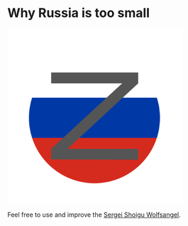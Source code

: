 # Why Russia is too small

<img alt="Animated transition between Z and SS" src="media/images/z.svg" class="img-fluid" width="394" height="394" />

Feel free to use and improve the
<a href="https://github.com/FakenewsCom/Samizdat/blob/main/public/media/images/z.svg">Sergei Shoigu Wolfsangel</a>.